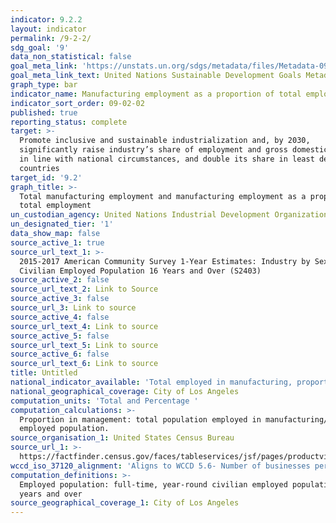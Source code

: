 ```yaml
---
indicator: 9.2.2
layout: indicator
permalink: /9-2-2/
sdg_goal: '9'
data_non_statistical: false
goal_meta_link: 'https://unstats.un.org/sdgs/metadata/files/Metadata-09-02-02.pdf '
goal_meta_link_text: United Nations Sustainable Development Goals Metadata (PDF 323 KB)
graph_type: bar
indicator_name: Manufacturing employment as a proportion of total employment
indicator_sort_order: 09-02-02
published: true
reporting_status: complete
target: >-
  Promote inclusive and sustainable industrialization and, by 2030,
  significantly raise industry’s share of employment and gross domestic product,
  in line with national circumstances, and double its share in least developed
  countries
target_id: '9.2'
graph_title: >-
  Total manufacturing employment and manufacturing employment as a proportion of
  total employment
un_custodian_agency: United Nations Industrial Development Organization (UNIDO)
un_designated_tier: '1'
data_show_map: false
source_active_1: true
source_url_text_1: >-
  2015-2017 American Community Survey 1-Year Estimates: Industry by Sex for the
  Civilian Employed Population 16 Years and Over (S2403)
source_active_2: false
source_url_text_2: Link to Source
source_active_3: false
source_url_3: Link to source
source_active_4: false
source_url_text_4: Link to source
source_active_5: false
source_url_text_5: Link to source
source_active_6: false
source_url_text_6: Link to source
title: Untitled
national_indicator_available: 'Total employed in manufacturing, proportion employed in manufacturing'
national_geographical_coverage: City of Los Angeles
computation_units: 'Total and Percentage '
computation_calculations: >-
  Proportion in management: total population employed in manufacturing/ total
  employed population.
source_organisation_1: United States Census Bureau
source_url_1: >-
  https://factfinder.census.gov/faces/tableservices/jsf/pages/productview.xhtml?src=CF
wccd_iso_37120_alignment: 'Aligns to WCCD 5.6- Number of businesses per 100,000 population'
computation_definitions: >-
  Employed population: full-time, year-round civilian employed population 16
  years and over
source_geographical_coverage_1: City of Los Angeles
---
```

